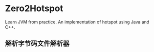 # Zero2Hotspot
Learn JVM from practice. An implementation of hotspot using Java and C++.

## 解析字节码文件解析器

